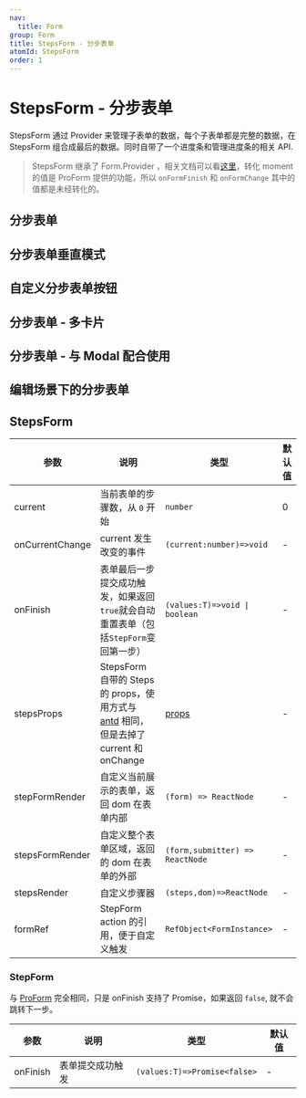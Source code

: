 ```yaml
---
nav:
  title: Form
group: Form
title: StepsForm - 分步表单
atomId: StepsForm
order: 1
---
```


# StepsForm - 分步表单

StepsForm 通过 Provider 来管理子表单的数据，每个子表单都是完整的数据，在 StepsForm 组合成最后的数据。同时自带了一个进度条和管理进度条的相关 API.

> StepsForm 继承了 Form.Provider ，相关文档可以看[这里](https://ant.design/components/form-cn/#Form.Provider)，转化 moment 的值是 ProForm 提供的功能，所以 `onFormFinish` 和 `onFormChange` 其中的值都是未经转化的。

## 分步表单

<code src="../../../../demos/form/StepsForm/steps-from.tsx" title="分步表单"></code>

## 分步表单垂直模式

<code src="../../../../demos/form/StepsForm/steps-form-vertical.tsx" title="分步表单垂直模式"></code>

## 自定义分步表单按钮

<code src="../../../../demos/form/StepsForm/customize-steps-from.tsx" title="自定义分步表单按钮"></code>

## 分步表单 - 多卡片

<code src="../../../../demos/form/StepsForm/multi-card-step-form.tsx"  background="var(--main-bg-color)" title="分步表单-多卡片"></code>

## 分步表单 - 与 Modal 配合使用

<code src="../../../../demos/form/StepsForm/modal-step-form.tsx"  background="var(--main-bg-color)" title="分步表单-与 Modal 配合使用"></code>

## 编辑场景下的分步表单

<code src="../../../../demos/form/StepsForm/add-or-edit-step-form.tsx" title="自定义分步表单按钮"></code>

## StepsForm

| 参数            | 说明                                                                                                                             | 类型                                                 | 默认值 |
| --------------- | -------------------------------------------------------------------------------------------------------------------------------- | ---------------------------------------------------- | ------ |
| current         | 当前表单的步骤数，从 `0` 开始                                                                                                    | `number`                                             | 0      |
| onCurrentChange | current 发生改变的事件                                                                                                           | `(current:number)=>void`                             | -      |
| onFinish        | 表单最后一步提交成功触发，如果返回`true`就会自动重置表单（包括`StepForm`变回第一步）                                             | `(values:T)=>void \| boolean`                        | -      |
| stepsProps      | StepsForm 自带的 Steps 的 props，使用方式与 [antd](https://ant.design/components/steps-cn/) 相同，但是去掉了 current 和 onChange | [props](https://ant.design/components/steps-cn/#API) | -      |
| stepFormRender  | 自定义当前展示的表单，返回 dom 在表单内部                                                                                        | `(form) => ReactNode`                                | -      |
| stepsFormRender | 自定义整个表单区域，返回的 dom 在表单的外部                                                                                      | `(form,submitter) => ReactNode`                      | -      |
| stepsRender     | 自定义步骤器                                                                                                                     | `(steps,dom)=>ReactNode`                             | -      |
| formRef         | StepForm action 的引用，便于自定义触发                                                                                           | `RefObject<FormInstance>`                     | -      |

### StepForm

与 [ProForm](/components/form) 完全相同，只是 onFinish 支持了 Promise，如果返回 `false`, 就不会跳转下一步。

| 参数     | 说明             | 类型                         | 默认值 |
| -------- | ---------------- | ---------------------------- | ------ |
| onFinish | 表单提交成功触发 | `(values:T)=>Promise<false>` | -      |
